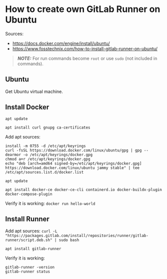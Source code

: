 
# How to create own GitLab Runner on Ubuntu

Sources:
- https://docs.docker.com/engine/install/ubuntu/
- https://www.fosstechnix.com/how-to-install-gitlab-runner-on-ubuntu/

> **_NOTE:_**  For run commands become `root` or use `sudo` (not included in commands).


## Ubuntu

Get Ubuntu virtual machine.


## Install Docker

`apt update`

`apt install curl gnupg ca-certificates`

Add apt sources:

`install -m 0755 -d /etc/apt/keyrings`  
`curl -fsSL https://download.docker.com/linux/ubuntu/gpg | gpg --dearmor -o /etc/apt/keyrings/docker.gpg`  
`chmod a+r /etc/apt/keyrings/docker.gpg`    
`echo "deb [arch=amd64 signed-by=/etc/apt/keyrings/docker.gpg] https://download.docker.com/linux/ubuntu jammy stable" | tee /etc/apt/sources.list.d/docker.list`

`apt update`

`apt install docker-ce docker-ce-cli containerd.io docker-buildx-plugin docker-compose-plugin`

Verify it is working: `docker run hello-world`


## Install Runner

Add apt sources: `curl -L "https://packages.gitlab.com/install/repositories/runner/gitlab-runner/script.deb.sh" | sudo bash`

`apt install gitlab-runner`

Verify it is working:

`gitlab-runner -version`  
`gitlab-runner status`  
